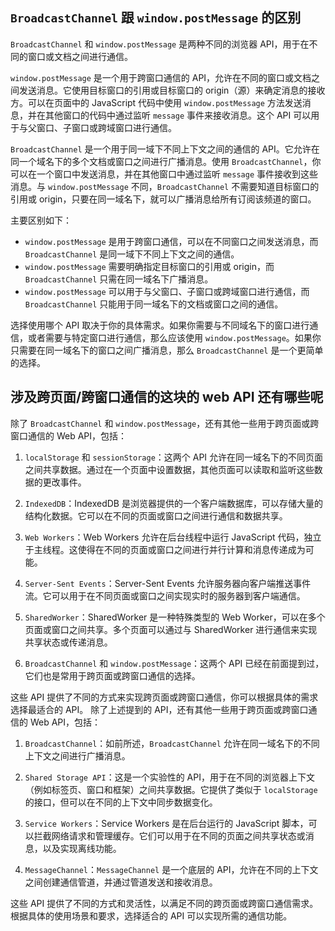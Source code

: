 ## `BroadcastChannel` 跟 `window.postMessage` 的区别

`BroadcastChannel` 和 `window.postMessage` 是两种不同的浏览器 API，用于在不同的窗口或文档之间进行通信。

`window.postMessage` 是一个用于跨窗口通信的 API，允许在不同的窗口或文档之间发送消息。它使用目标窗口的引用或目标窗口的 origin（源）来确定消息的接收方。可以在页面中的 JavaScript 代码中使用 `window.postMessage` 方法发送消息，并在其他窗口的代码中通过监听 `message` 事件来接收消息。这个 API 可以用于与父窗口、子窗口或跨域窗口进行通信。

`BroadcastChannel` 是一个用于同一域下不同上下文之间的通信的 API。它允许在同一个域名下的多个文档或窗口之间进行广播消息。使用 `BroadcastChannel`，你可以在一个窗口中发送消息，并在其他窗口中通过监听 `message` 事件接收到这些消息。与 `window.postMessage` 不同，`BroadcastChannel` 不需要知道目标窗口的引用或 origin，只要在同一域名下，就可以广播消息给所有订阅该频道的窗口。

主要区别如下：

- `window.postMessage` 是用于跨窗口通信，可以在不同窗口之间发送消息，而 `BroadcastChannel` 是同一域下不同上下文之间的通信。
- `window.postMessage` 需要明确指定目标窗口的引用或 origin，而 `BroadcastChannel` 只需在同一域名下广播消息。
- `window.postMessage` 可以用于与父窗口、子窗口或跨域窗口进行通信，而 `BroadcastChannel` 只能用于同一域名下的文档或窗口之间的通信。

选择使用哪个 API 取决于你的具体需求。如果你需要与不同域名下的窗口进行通信，或者需要与特定窗口进行通信，那么应该使用 `window.postMessage`。如果你只需要在同一域名下的窗口之间广播消息，那么 `BroadcastChannel` 是一个更简单的选择。

## 涉及跨页面/跨窗口通信的这块的 web API 还有哪些呢

除了 `BroadcastChannel` 和 `window.postMessage`，还有其他一些用于跨页面或跨窗口通信的 Web API，包括：

1. `localStorage` 和 `sessionStorage`：这两个 API 允许在同一域名下的不同页面之间共享数据。通过在一个页面中设置数据，其他页面可以读取和监听这些数据的更改事件。

2. `IndexedDB`：IndexedDB 是浏览器提供的一个客户端数据库，可以存储大量的结构化数据。它可以在不同的页面或窗口之间进行通信和数据共享。

3. `Web Workers`：Web Workers 允许在后台线程中运行 JavaScript 代码，独立于主线程。这使得在不同的页面或窗口之间进行并行计算和消息传递成为可能。

4. `Server-Sent Events`：Server-Sent Events 允许服务器向客户端推送事件流。它可以用于在不同页面或窗口之间实现实时的服务器到客户端通信。

5. `SharedWorker`：SharedWorker 是一种特殊类型的 Web Worker，可以在多个页面或窗口之间共享。多个页面可以通过与 SharedWorker 进行通信来实现共享状态或传递消息。

6. `BroadcastChannel` 和 `window.postMessage`：这两个 API 已经在前面提到过，它们也是常用于跨页面或跨窗口通信的选择。

这些 API 提供了不同的方式来实现跨页面或跨窗口通信，你可以根据具体的需求选择最适合的 API。
除了上述提到的 API，还有其他一些用于跨页面或跨窗口通信的 Web API，包括：

1. `BroadcastChannel`：如前所述，`BroadcastChannel` 允许在同一域名下的不同上下文之间进行广播消息。

2. `Shared Storage API`：这是一个实验性的 API，用于在不同的浏览器上下文（例如标签页、窗口和框架）之间共享数据。它提供了类似于 `localStorage` 的接口，但可以在不同的上下文中同步数据变化。

3. `Service Workers`：Service Workers 是在后台运行的 JavaScript 脚本，可以拦截网络请求和管理缓存。它们可以用于在不同的页面之间共享状态或消息，以及实现离线功能。

4. `MessageChannel`：`MessageChannel` 是一个底层的 API，允许在不同的上下文之间创建通信管道，并通过管道发送和接收消息。

这些 API 提供了不同的方式和灵活性，以满足不同的跨页面或跨窗口通信需求。根据具体的使用场景和要求，选择适合的 API 可以实现所需的通信功能。